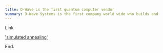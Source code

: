 ```yaml
---
title: D-Wave is the first quantum computer vendor
summary: D-Wave Systems is the first company world wide who builds and sells quantum computers. The first quantum computer was bought by Lockheed Martin aerospace advanced technology company. D-Wave claimed their computer uses so called a kind of quantum version of 'Simulated annealing' algorithm.
---
```

Link

['simulated annealing'](http://www.nature.com/nature/journal/v473/n7346/full/nature10012.html)

End.
